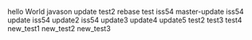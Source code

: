 hello
World
javason
update
test2
rebase test iss54
master-update
iss54 update
iss54 update2
iss54 update3
update4
update5
test2
test3
test4
new_test1
new_test2
new_test3
